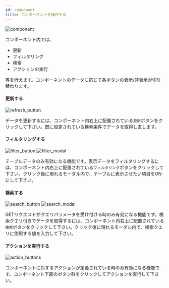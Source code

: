 ```yaml
---
id: component
title: コンポーネントを操作する
---
```


![component](component.png)

コンポーネント内では、

- 更新
- フィルタリング
- 検索
- アクションの実行

等を行えます。コンポーネントのデータに応じて各ボタンの表示/非表示が切り替わります。

#### 更新する

![refresh_button](refresh_button.png)

データを更新するには、コンポーネント内右上に配置されている`更新`ボタンをクリックして下さい。既に設定されている検索条件でデータを取得し直します。

#### フィルタリングする

![filter_button](filter_button.png)
![filter_modal](filter_modal.png)

テーブルデータのみ有効になる機能です。表示データをフィルタリングするには、コンポーネント内右上に配置されている`フィルタリング`ボタンをクリックして下さい。クリック後に現れるモーダル内で、テーブルに表示させたい項目をONにして下さい。

#### 検索する

![search_button](search_button.png)
![search_modal](search_modal.png)

GETリクエストがクエリパラメータを受け付ける時のみ有効になる機能です。検索クエリ付きでデータを取得するには、コンポーネント内右上に配置されている`検索`ボタンをクリックして下さい。クリック後に現れるモーダル内で、検索クエリに使用する値を入力して下さい。


#### アクションを実行する

![action_buttons](action_buttons.png)

コンポーネントに対するアクションが定義されている時のみ有効になる機能です。コンポーネント下部のボタン群をクリックしてアクションを実行して下さい。
